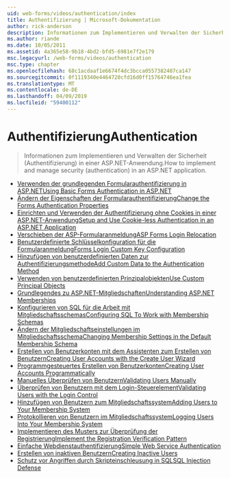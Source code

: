 ```yaml
---
uid: web-forms/videos/authentication/index
title: Authentifizierung | Microsoft-Dokumentation
author: rick-anderson
description: Informationen zum Implementieren und Verwalten der Sicherheit (Authentifizierung) in einer ASP.NET-Anwendung.
ms.author: riande
ms.date: 10/05/2011
ms.assetid: 4a365e58-9b18-4bd2-bfd5-6981e7f2e179
msc.legacyurl: /web-forms/videos/authentication
msc.type: chapter
ms.openlocfilehash: 68c1acdaaf1e6674f4dc3bcca0557382407ca147
ms.sourcegitcommit: 0f1119340e4464720cfd16d0ff15764746ea1fea
ms.translationtype: MT
ms.contentlocale: de-DE
ms.lasthandoff: 04/09/2019
ms.locfileid: "59400112"
---
```

# <a name="authentication"></a><span data-ttu-id="9bd18-103">Authentifizierung</span><span class="sxs-lookup"><span data-stu-id="9bd18-103">Authentication</span></span>

> <span data-ttu-id="9bd18-104">Informationen zum Implementieren und Verwalten der Sicherheit (Authentifizierung) in einer ASP.NET-Anwendung.</span><span class="sxs-lookup"><span data-stu-id="9bd18-104">How to implement and manage security (authentication) in an ASP.NET application.</span></span>


- [<span data-ttu-id="9bd18-105">Verwenden der grundlegenden Formularauthentifizierung in ASP.NET</span><span class="sxs-lookup"><span data-stu-id="9bd18-105">Using Basic Forms Authentication in ASP.NET</span></span>](using-basic-forms-authentication-in-aspnet.md)
- [<span data-ttu-id="9bd18-106">Ändern der Eigenschaften der Formularauthentifizierung</span><span class="sxs-lookup"><span data-stu-id="9bd18-106">Change the Forms Authentication Properties</span></span>](how-to-change-the-forms-authentication-properties.md)
- [<span data-ttu-id="9bd18-107">Einrichten und Verwenden der Authentifizierung ohne Cookies in einer ASP.NET-Anwendung</span><span class="sxs-lookup"><span data-stu-id="9bd18-107">Setup and Use Cookie-less Authentication in an ASP.NET Application</span></span>](how-to-setup-and-use-cookie-less-authentication-in-an-aspnet-application.md)
- [<span data-ttu-id="9bd18-108">Verschieben der ASP-Formularanmeldung</span><span class="sxs-lookup"><span data-stu-id="9bd18-108">ASP Forms Login Relocation</span></span>](asp-forms-login-relocation.md)
- [<span data-ttu-id="9bd18-109">Benutzerdefinierte Schlüsselkonfiguration für die Formularanmeldung</span><span class="sxs-lookup"><span data-stu-id="9bd18-109">Forms Login Custom Key Configuration</span></span>](forms-login-custom-key-configuration.md)
- [<span data-ttu-id="9bd18-110">Hinzufügen von benutzerdefinierten Daten zur Authentifizierungsmethode</span><span class="sxs-lookup"><span data-stu-id="9bd18-110">Add Custom Data to the Authentication Method</span></span>](add-custom-data-to-the-authentication-method.md)
- [<span data-ttu-id="9bd18-111">Verwenden von benutzerdefinierten Prinzipalobjekten</span><span class="sxs-lookup"><span data-stu-id="9bd18-111">Use Custom Principal Objects</span></span>](use-custom-principal-objects.md)
- [<span data-ttu-id="9bd18-112">Grundlegendes zu ASP.NET-Mitgliedschaften</span><span class="sxs-lookup"><span data-stu-id="9bd18-112">Understanding ASP.NET Memberships</span></span>](understanding-aspnet-memberships.md)
- [<span data-ttu-id="9bd18-113">Konfigurieren von SQL für die Arbeit mit Mitgliedschaftsschemas</span><span class="sxs-lookup"><span data-stu-id="9bd18-113">Configuring SQL To Work with Membership Schemas</span></span>](configuring-sql-to-work-with-membership-schemas.md)
- [<span data-ttu-id="9bd18-114">Ändern der Mitgliedschaftseinstellungen im Mitgliedschaftsschema</span><span class="sxs-lookup"><span data-stu-id="9bd18-114">Changing Membership Settings in the Default Membership Schema</span></span>](changing-membership-settings-in-the-default-membership-schema.md)
- [<span data-ttu-id="9bd18-115">Erstellen von Benutzerkonten mit dem Assistenten zum Erstellen von Benutzern</span><span class="sxs-lookup"><span data-stu-id="9bd18-115">Creating User Accounts with the Create User Wizard</span></span>](creating-user-accounts-with-the-create-user-wizard.md)
- [<span data-ttu-id="9bd18-116">Programmgesteuertes Erstellen von Benutzerkonten</span><span class="sxs-lookup"><span data-stu-id="9bd18-116">Creating User Accounts Programmatically</span></span>](creating-user-accounts-programmatically.md)
- [<span data-ttu-id="9bd18-117">Manuelles Überprüfen von Benutzern</span><span class="sxs-lookup"><span data-stu-id="9bd18-117">Validating Users Manually</span></span>](validating-users-manually.md)
- [<span data-ttu-id="9bd18-118">Überprüfen von Benutzern mit dem Login-Steuerelement</span><span class="sxs-lookup"><span data-stu-id="9bd18-118">Validating Users with the Login Control</span></span>](validating-users-with-the-login-control.md)
- [<span data-ttu-id="9bd18-119">Hinzufügen von Benutzern zum Mitgliedschaftssystem</span><span class="sxs-lookup"><span data-stu-id="9bd18-119">Adding Users to Your Membership System</span></span>](adding-users-to-your-membership-system.md)
- [<span data-ttu-id="9bd18-120">Protokollieren von Benutzern im Mitgliedschaftssystem</span><span class="sxs-lookup"><span data-stu-id="9bd18-120">Logging Users Into Your Membership System</span></span>](logging-users-into-your-membership-system.md)
- [<span data-ttu-id="9bd18-121">Implementieren des Musters zur Überprüfung der Registrierung</span><span class="sxs-lookup"><span data-stu-id="9bd18-121">Implement the Registration Verification Pattern</span></span>](implement-the-registration-verification-pattern.md)
- [<span data-ttu-id="9bd18-122">Einfache Webdienstauthentifizierung</span><span class="sxs-lookup"><span data-stu-id="9bd18-122">Simple Web Service Authentication</span></span>](simple-web-service-authentication.md)
- [<span data-ttu-id="9bd18-123">Erstellen von inaktiven Benutzern</span><span class="sxs-lookup"><span data-stu-id="9bd18-123">Creating Inactive Users</span></span>](creating-inactive-users.md)
- [<span data-ttu-id="9bd18-124">Schutz vor Angriffen durch Skripteinschleusung in SQL</span><span class="sxs-lookup"><span data-stu-id="9bd18-124">SQL Injection Defense</span></span>](sql-injection-defense.md)
